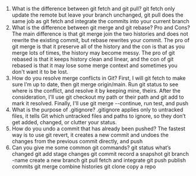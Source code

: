 1. What is the difference between git fetch and git pull?
git fetch only update the remote but leave your branch unchanged, git pull does the same job as git fetch and integrate the commits into your current branch
2. What is the difference between git merge and git rebase? Pro and Cons?
The main difference is that git merge join the two histories and does not rewrite the existing commit, but rebase rewrites your commit. The pro of git merge is that it preserve all of the history and the con is that as you merge lots of times, the history may become messy. The pro of git rebased is that it keeps history clean and linear, and the con of git rebased is that it may lose some merge context and sometimes you don't want it to be lost.
3. How do you resolve merge conflicts in Git?
First, I will git fetch to make sure I’m up to date, then git merge origin/main. Run git status to see where is the conflict, and resolve it by keeping mine, theirs. After the consideration, I'll use git checkout my path or their path and git add to mark it resolved. Finally, I'll use git merge --continue, run test, and push
4. What is the purpose of .gitignore?
.gitignore applies only to untracked files, it tells Git which untracked files and paths to ignore, so they don’t get added, changed, or clutter your status. 
5. How do you undo a commit that has already been pushed?
The fastest way is to use git revert, it creates a new commit and undoes the changes from the previous commit directly, and push
6. Can you give me some common git commands?
git status  what’s changed
git add  stage changes
git commit  record a snapshot
git branch -name  create a new branch
git pull  fetch and integrate
git push  publish commits
git merge  combine histories
git clone  copy a repo